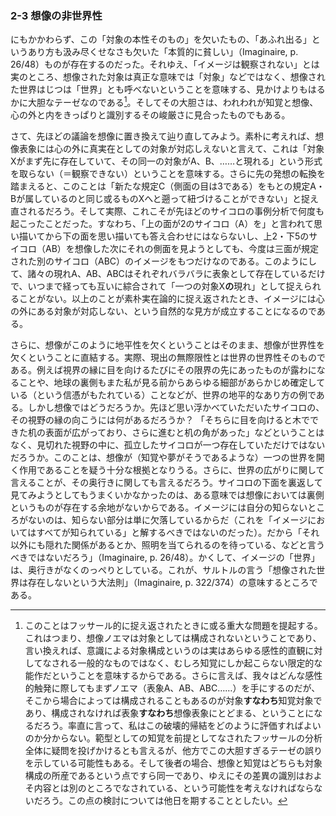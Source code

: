 ### 2-3 想像の非世界性

にもかかわらず、この「対象の本性そのもの」を欠いたもの、「あふれ出る」というあり方も汲み尽くせなさも欠いた「本質的に貧しい」（Imaginaire, p. 26/48）ものが存在するのだった。それゆえ、「イメージは観察されない」とは実のところ、想像された対象は真正な意味では「対象」などではなく、想像された世界はじつは「世界」とも呼べないということを意味する、見かけよりもはるかに大胆なテーゼなのである[^14]。そしてその大胆さは、われわれが知覚と想像、心の外と内をきっぱりと識別するその峻厳さに見合ったものでもある。

さて、先ほどの議論を想像に置き換えて辿り直してみよう。素朴に考えれば、想像表象には心の外に真実在としての対象が対応しえないと言えて、これは「対象Xがまず先に存在していて、その同一の対象がA、B、……と現れる」という形式を取らない（＝観察できない）ということを意味する。さらに先の発想の転換を踏まえると、このことは「新たな規定C（側面の目は3である）をもとの規定A・Bが属しているのと同じ或るものXへと遡って紐づけることができない」と捉え直されるだろう。そして実際、これこそが先ほどのサイコロの事例分析で何度も起こったことだった。すなわち、「上の面が2のサイコロ（A）を」と言われて思い描いてから下の面を思い描いても答え合わせにはならないし、上2・下5のサイコロ（AB）を想像した次にそれの側面を見ようとしても、今度は三面が規定された別のサイコロ（ABC）のイメージをもつだけなのである。このようにして、諸々の現れA、AB、ABCはそれぞれバラバラに表象として存在しているだけで、いつまで経っても互いに綜合されて「一つの対象X**の**現れ」として捉えられることがない。以上のことが素朴実在論的に捉え返されたとき、イメージには心の外にある対象が対応しない、という自然的な見方が成立することになるのである。

さらに、想像がこのように地平性を欠くということはそのまま、想像が世界性を欠くということに直結する。実際、現出の無際限性とは世界の世界性そのものである。例えば視界の縁に目を向けるたびにその限界の先にあったものが露わになることや、地球の裏側もまた私が見る前からあらゆる細部があらかじめ確定している（という信憑がもたれている）ことなどが、世界の地平的なあり方の例である。しかし想像ではどうだろうか。先ほど思い浮かべていただいたサイコロの、その視野の縁の向こうには何があるだろうか？  「そちらに目を向けると木でできた机の表面が広がっており、さらに進むと机の角があった」などということはなく、見切れた視野の中に、孤立したサイコロが一つ存在していただけではないだろうか。このことは、想像が（知覚や夢がそうであるような）一つの世界を開く作用であることを疑う十分な根拠となりうる。さらに、世界の広がりに関して言えることが、その奥行きに関しても言えるだろう。サイコロの下面を裏返して見てみようとしてもうまくいかなかったのは、ある意味では想像においては裏側というものが存在する余地がないからである。イメージには自分の知らないところがないのは、知らない部分は単に欠落しているからだ（これを「イメージにおいてはすべてが知られている」と解するべきではないのだった）。だから「それ以外にも隠れた関係があるとか、照明を当てられるのを待っている、などと言うべきではないだろう」（Imaginaire, p. 26/48）。かくして、イメージの「世界」は、奥行きがなくのっぺりとしている。これが、サルトルの言う「想像された世界は存在しないという大法則」（Imaginaire, p. 322/374）の意味するところである。

[^14]: このことはフッサール的に捉え返されたときに或る重大な問題を提起する。これはつまり、想像ノエマは対象としては構成されないということであり、言い換えれば、意識による対象構成というのは実はあらゆる感性的直観に対してなされる一般的なものではなく、むしろ知覚にしか起こらない限定的な能作だということを意味するからである。さらに言えば、我々はどんな感性的触発に際してもまずノエマ（表象A、AB、ABC……）を手にするのだが、そこから場合によっては構成されることもあるのが対象**すなわち**知覚対象であり、構成されなければ表象**すなわち**想像表象にとどまる、ということになるだろう。率直に言って、私はこの破壊的帰結をどのように評価すればよいのか分からない。範型としての知覚を前提としてなされたフッサールの分析全体に疑問を投げかけるとも言えるが、他方でこの大胆すぎるテーゼの誤りを示している可能性もある。そして後者の場合、想像と知覚はどちらも対象構成の所産であるという点ですら同一であり、ゆえにその差異の識別はおよそ内容とは別のところでなされている、という可能性を考えなければならないだろう。この点の検討については他日を期することとしたい。
